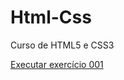 # Html-Css
 Curso de HTML5 e CSS3

 <a href="https://eduardolab.github.io/Html-Css/exercicios/ex001/index.html">Executar exercício 001</a>